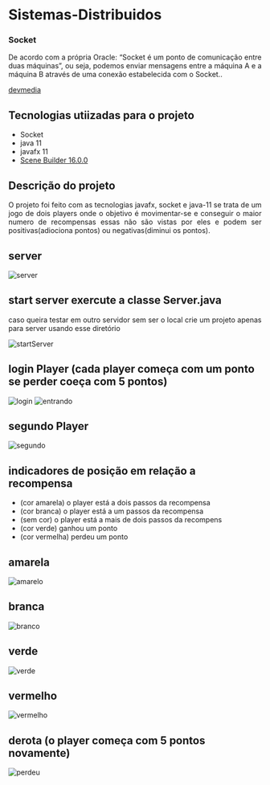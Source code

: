 # Sistemas-Distribuidos

### **Socket**
 <div style="text-align: justify"> De acordo com a própria Oracle: “Socket é um ponto de comunicação entre duas máquinas”, ou seja, podemos enviar mensagens entre a máquina A e a máquina B através de uma conexão estabelecida com o Socket..</div>
  
  [devmedia](https://www.devmedia.com.br/java-socket-entendendo-a-classe-socket-e-a-serversocket-em-detalhes/31894)
 
## Tecnologias utiizadas para o projeto
* Socket
* java 11
* javafx 11
* [Scene Builder 16.0.0](https://gluonhq.com/products/scene-builder/)

## Descrição do projeto
<div style="text-align: justify"> O projeto foi feito com as tecnologias javafx, socket e java-11 se trata de um jogo de dois players onde o objetivo é movimentar-se e conseguir o maior numero de recompensas essas não são vistas por eles e podem ser positivas(adiociona pontos) ou negativas(diminui os pontos).</div>

## server
![server](https://user-images.githubusercontent.com/51086466/146376036-afca09ca-306b-401a-9c28-06d1581a4869.png)
## start server exercute a classe Server.java
<div style="text-align: justify">caso queira testar em outro servidor sem ser o local crie um projeto apenas para server usando esse diretório</div>

![startServer](https://user-images.githubusercontent.com/51086466/146376410-ff202120-ccac-4766-9548-bc4eadd77208.png)

## login Player (cada player começa com um ponto se perder coeça com 5 pontos) 

![login](https://user-images.githubusercontent.com/51086466/146377175-bd158ffb-9d3c-44c7-9804-6be555e3f5a5.png)
![entrando](https://user-images.githubusercontent.com/51086466/146377289-0ad35b98-c011-414a-941e-046c99515ec9.png)

## segundo Player
![segundo](https://user-images.githubusercontent.com/51086466/146377475-55c55174-b580-4230-82f3-da0d5cb4fecc.png)
## indicadores de posição em relação a recompensa
* (cor amarela) o player está a dois passos da recompensa
* (cor branca) o player está a um passos da recompensa
* (sem cor) o player está a mais de dois passos da recompens
* (cor verde) ganhou um ponto
* (cor vermelha) perdeu um ponto

## amarela
![amarelo](https://user-images.githubusercontent.com/51086466/146378306-b2bd9dbb-79cb-4071-a570-74c5b8e356c1.png)
## branca
![branco](https://user-images.githubusercontent.com/51086466/146378456-66213da0-82fa-4e59-8f66-9b2de5d67786.png)
## verde
![verde](https://user-images.githubusercontent.com/51086466/146378550-20fbf1a6-d00d-418b-b823-61fd5db9d331.png)
## vermelho
![vermelho](https://user-images.githubusercontent.com/51086466/146378720-6f1605f5-d51f-40aa-91ed-0227d1bc46f9.png)
## derota (o player começa com 5 pontos novamente)
![perdeu](https://user-images.githubusercontent.com/51086466/146379084-50074b97-f851-414d-9289-277af69233aa.png)



